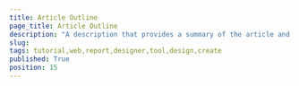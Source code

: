 ```yaml
---
title: Article Outline
page_title: Article Outline
description: "A description that provides a summary of the article and contains around 150 characters."
slug: 
tags: tutorial,web,report,designer,tool,design,create
published: True
position: 15
---
```

